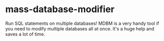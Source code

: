 # mass-database-modifier
Run SQL statements on multiple databases! MDBM is a very handy tool if you need to modify multiple databases all at once. It's a huge help and saves a lot of time.

